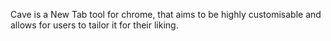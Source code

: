 Cave is a New Tab tool for chrome, that aims to be highly customisable and allows for users to tailor it for their liking.
